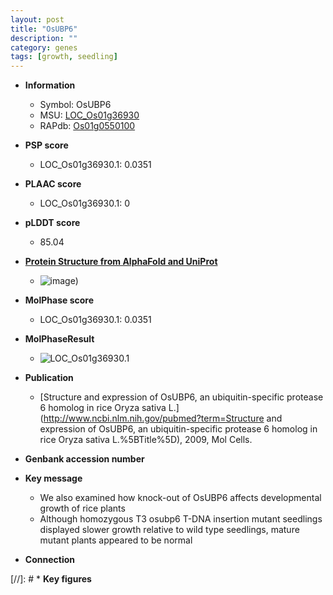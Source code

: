 ```yaml
---
layout: post
title: "OsUBP6"
description: ""
category: genes
tags: [growth, seedling]
---
```


* **Information**  
    + Symbol: OsUBP6  
    + MSU: [LOC_Os01g36930](http://rice.plantbiology.msu.edu/cgi-bin/ORF_infopage.cgi?orf=LOC_Os01g36930)  
    + RAPdb: [Os01g0550100](http://rapdb.dna.affrc.go.jp/viewer/gbrowse_details/irgsp1?name=Os01g0550100)  

* **PSP score**  
    + LOC_Os01g36930.1: 0.0351 

* **PLAAC score**  
    + LOC_Os01g36930.1: 0 

* **pLDDT score**
    + 85.04

* **[Protein Structure from AlphaFold and UniProt](https://www.uniprot.org/uniprotkb/Q5JK78/entry#structure)**
    + ![image](https://ricepsp.github.io/images/Q5/AF-Q5JK78-F1.png))

* **MolPhase score**
    + LOC_Os01g36930.1: 0.0351

* **MolPhaseResult**
    + ![LOC_Os01g36930.1](https://ricepsp.github.io/pictures/LOC_Os01g/LOC_Os01g36930.1.png)

* **Publication**  
    + [Structure and expression of OsUBP6, an ubiquitin-specific protease 6 homolog in rice Oryza sativa L.](http://www.ncbi.nlm.nih.gov/pubmed?term=Structure and expression of OsUBP6, an ubiquitin-specific protease 6 homolog in rice Oryza sativa L.%5BTitle%5D), 2009, Mol Cells.

* **Genbank accession number**  

* **Key message**  
    + We also examined how knock-out of OsUBP6 affects developmental growth of rice plants
    + Although homozygous T3 osubp6 T-DNA insertion mutant seedlings displayed slower growth relative to wild type seedlings, mature mutant plants appeared to be normal

* **Connection**  

[//]: # * **Key figures**  


